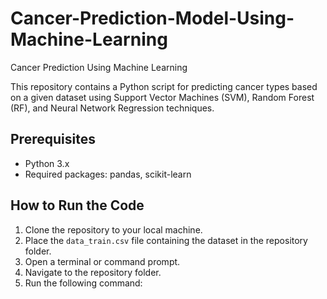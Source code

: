 # Cancer-Prediction-Model-Using-Machine-Learning
Cancer Prediction Using Machine Learning

This repository contains a Python script for predicting cancer types based on a given dataset using Support Vector Machines (SVM), Random Forest (RF), and Neural Network Regression techniques.

## Prerequisites

- Python 3.x
- Required packages: pandas, scikit-learn

## How to Run the Code

1. Clone the repository to your local machine.
2. Place the `data_train.csv` file containing the dataset in the repository folder.
3. Open a terminal or command prompt.
4. Navigate to the repository folder.
5. Run the following command:


